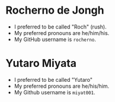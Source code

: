 # Rocherno de Jongh

* I preferred to be called "Roch" (rush).
* My preferred pronouns are he/him/his.
* My GitHub username is `rocherno`.

# Yutaro Miyata

* I preferred to be called "Yutaro"
* My preferred pronouns are he/his/him.
* My Github username is `miyat001`.
